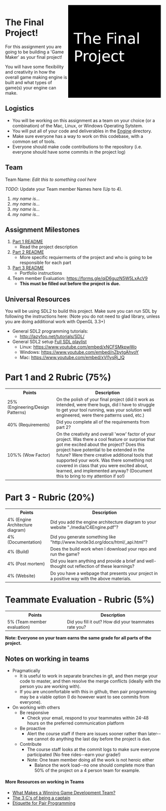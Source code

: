 <img align="right" width="300px" src="./media/header.png">

# The Final Project!

For this assignment you are going to be building a 'Game Maker' as your final project! 

You will have some flexibility and creativity in how the overall game making engine is built and what types of game(s) your engine can make.

## Logistics

- You will be working on this assignment as a team on your choice (or a combination) of the Mac, Linux, or Windows Operating Sytstem.
- You will put all of your code and deliverables in the [Engine](./Engine) directory.
- Make sure everyone has a way to work on this codebase, with a common set of tools.
- Everyone should make code contributions to the repository (i.e. everyone should have some commits in the project log)

## Team

Team Name: *Edit this to something cool here*

*TODO*:
Update your Team member Names here (Up to 4).

1. *my name is...*
2. *my name is...*
3. *my name is...*
4. *my name is...*

## Assignment Milestones

1. [Part 1 README](./part1_README.md) 
 	* Read the project description
2. [Part 2 README](./part2_README.md) 
 	* More specific requierments of the project and who is going to be responsible for each part
3. [Part 3 README](./part3_README.md) 
 	* Portfolio instructions 	
4. Team member Evaluation: https://forms.gle/qiD6guzN5W5LxAcV9
 	* **This must be filled out before the project is due.**


## Universal Resources

You will be using SDL2 to build this project. Make sure you can run SDL by following the instructions here: 
(Note you do not need to glad library, unless you are doing additional work with OpenGL 3.3+)

* General SDL2 programming tutorials: 
  * http://lazyfoo.net/tutorials/SDL/
* General SDL2 setup [Full SDL playlist](https://www.youtube.com/watch?v=QM4WW8hcsPU&list=PLvv0ScY6vfd-p1gSnbQhY7vMe2rng0IL0)
  * Linux: https://www.youtube.com/embed/xNCFSMkpwWo
  * Windows: https://www.youtube.com/embed/nZbytgAhvoY
  * Mac: https://www.youtube.com/embed/xVl1ysRj_lQ

# Part 1 and 2 Rubric (75%)
   
<table>
  <tbody>
    <tr>
      <th>Points</th>
      <th align="center">Description</th>
    </tr>	  
    <tr>
      <td>25% (Engineering/Design Patterns)</td>
      <td align="left">On the polish of your final project (did it work as intended, were there bugs, did I have to struggle to get your tool running, was your solution well engineered, were there patterns used, etc.)</td>
    </tr>
    <tr>
      <td>40%  (Requirements)</td>
      <td align="left">Did you complete all of the requirements from part 2?</td>
    </tr>
    <tr>
      <td>10%% (Wow Factor)</td>
      <td align="left">On the creativity and overall 'wow' factor of your project. Was there a cool feature or surprise that got me excited about the project? Does this project have potential to be extended in the future? Were there creative additional tools that supported your work. Was there something not covered in class that you were excited about, learned, and implemented anyway? (Document this to bring to my attention if so!)</td>
    </tr>
  </tbody>
</table>

# Part 3 - Rubric (20%)

<table>
  <tbody>
    <tr>
      <th>Points</th>
      <th align="center">Description</th>
    </tr>
    <tr>
      <td>4% (Engine Architecture diagram)</td>
      <td align="left">Did you add the engine architecture diagram to your website "./media/C4Engine.pdf"?</td>
    </tr>   	  
    <tr>
      <td>4% (Documentation)</td>
      <td align="left">Did you generate something like "http://www.horde3d.org/docs/html/_api.html"?</td>
    </tr>    
    <tr>
      <td>4% (Build)</td>
      <td align="left">Does the build work when I download your repo and run the game?</td>
    </tr>
    <tr>
      <td>4% (Post mortem)</td>
      <td align="left">Did you learn anything and provide a brief and well-thought out reflection of these learnings?</td>
    </tr>
    <tr>
      <td>4% (Website)</td>
      <td align="left">Do you have a webpage that presents your project in a positive way with the above materials.</td>
    </tr>
  </tbody>
</table>

# Teammate Evaluation - Rubric (5%)

<table>
  <tbody>
    <tr>
      <th>Points</th>
      <th align="center">Description</th>
    </tr>
    <tr>
      <td>5% (Team member evaluation)</td>
      <td align="left">Did you fill it out? How did your teammates rate you?</td>
    </tr> 
  </tbody>
</table>


**Note: Everyone on your team earns the same grade for all parts of the project.**

## Notes on working in teams

* Pragmatically
	* It is useful to work in separate branches in git, and then merge your code to master, and then resolve the merge conflicts (ideally with the person you are working with).
	* If you are uncomfortable with this in github, then pair programming may be a viable option (I do however want to see commits from everyone).
* On working with others
	* Be responsive
		* Check your email, respond to your teammates within 24-48 hours on the preferred communication platform
	* Be proactive
		* Alert the course staff if there are issues sooner rather than later--we cannot do anything the last day before the project is due.
	* Contribute
		* The course staff looks at the commit logs to make sure everyone participated (No free rides--earn your grade!)
		* Note: One team member doing all the work is not heroic either
			* Balance the work load--no one should complete more than 50% of the project on a 4 person team for example.

#### More Resources on working in Teams

* [What Makes a Winning Game Development Team?](http://www.bitmascot.com/what-makes-a-successful-game-team/)
* [The 3 C's of being a captain](https://appliedsportpsych.org/resources/resources-for-athletes/the-3-c-s-of-being-a-captain/)
* [Etiquette for Pair Programming](https://dzone.com/articles/etiquette-for-pair-programming)
